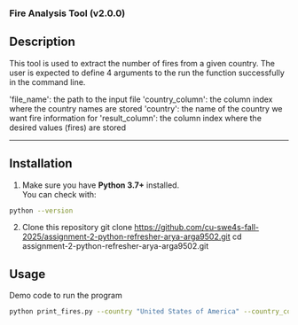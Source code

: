 ### Fire Analysis Tool (v2.0.0)

## Description

This tool is used to extract the number of fires from a given country. The user is expected to define 4 arguments to the run the function successfully in the command line.

'file_name':      the path to the input file
'country_column': the column index where the country names are stored
'country':        the name of the country we want fire information for
'result_column':  the column index where the desired values (fires) are stored

---------------------------------------------------------------------------------
## Installation

1. Make sure you have **Python 3.7+** installed.  
   You can check with:
```bash
python --version
```
2. Clone this repository
git clone https://github.com/cu-swe4s-fall-2025/assignment-2-python-refresher-arya-arga9502.git
cd assignment-2-python-refresher-arya-arga9502.git


## Usage
Demo code to run the program
```bash
python print_fires.py --country "United States of America" --country_column 0 --fires_column 4 --file_name Agrofood_co2_emission.csv
```
